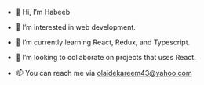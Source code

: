 - 👋 Hi, I’m Habeeb


- 👀 I’m interested in web development.
- 🌱 I’m currently learning React, Redux, and Typescript.
- 💞️ I’m looking to collaborate on projects that uses React.
- 📫 You can reach me via olaidekareem43@yahoo.com

<!---
olaide-hok/olaide-hok is a ✨ special ✨ repository because its `README.md` (this file) appears on your GitHub profile.
You can click the Preview link to take a look at your changes.
--->

